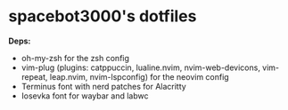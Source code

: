 # spacebot3000's dotfiles

**Deps:** 

- oh-my-zsh for the zsh config
- vim-plug (plugins: catppuccin, lualine.nvim, nvim-web-devicons, vim-repeat, leap.nvim, nvim-lspconfig) for the neovim config
- Terminus font with nerd patches for Alacritty
- Iosevka font for waybar and labwc
